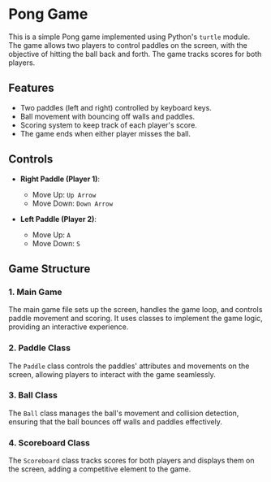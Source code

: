 



# Pong Game


This is a simple Pong game implemented using Python's `turtle` module. The game allows two players to control paddles on the screen, with the objective of hitting the ball back and forth. The game tracks scores for both players.

## Features

- Two paddles (left and right) controlled by keyboard keys.
- Ball movement with bouncing off walls and paddles.
- Scoring system to keep track of each player's score.
- The game ends when either player misses the ball.



## Controls

- **Right Paddle (Player 1)**:
  - Move Up: `Up Arrow`
  - Move Down: `Down Arrow`

- **Left Paddle (Player 2)**:
  - Move Up: `A`
  - Move Down: `S`

## Game Structure

### 1. Main Game

The main game file sets up the screen, handles the game loop, and controls paddle movement and scoring. It uses classes to implement the game logic, providing an interactive experience.

### 2. Paddle Class

The `Paddle` class controls the paddles' attributes and movements on the screen, allowing players to interact with the game seamlessly.

### 3. Ball Class

The `Ball` class manages the ball's movement and collision detection, ensuring that the ball bounces off walls and paddles effectively.

### 4. Scoreboard Class

The `Scoreboard` class tracks scores for both players and displays them on the screen, adding a competitive element to the game.



